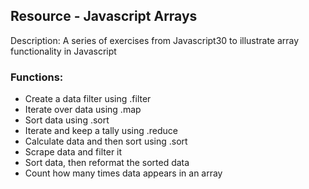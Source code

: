 ## Resource - Javascript Arrays

Description: A series of exercises from Javascript30 to illustrate array functionality in Javascript

### Functions:
- Create a data filter using .filter
- Iterate over data using .map
- Sort data using .sort
- Iterate and keep a tally using .reduce
- Calculate data and then sort using .sort
- Scrape data and filter it
- Sort data, then reformat the sorted data
- Count how many times data appears in an array
